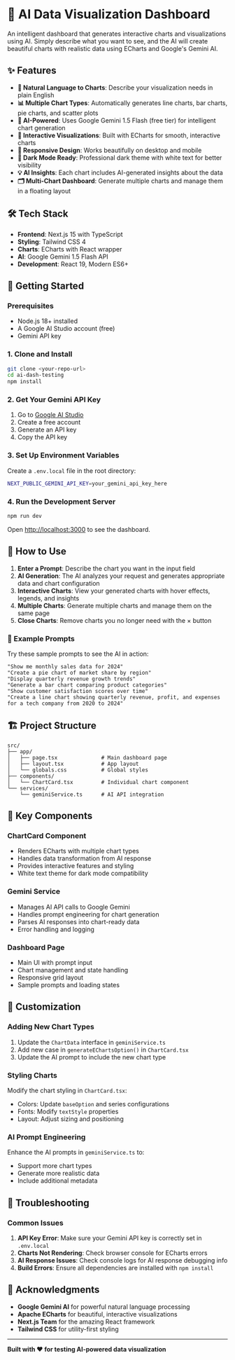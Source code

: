 # 🤖 AI Data Visualization Dashboard

An intelligent dashboard that generates interactive charts and visualizations using AI. Simply describe what you want to see, and the AI will create beautiful charts with realistic data using ECharts and Google's Gemini AI.

## ✨ Features

- **🎯 Natural Language to Charts**: Describe your visualization needs in plain English
- **📊 Multiple Chart Types**: Automatically generates line charts, bar charts, pie charts, and scatter plots
- **🤖 AI-Powered**: Uses Google Gemini 1.5 Flash (free tier) for intelligent chart generation
- **🎨 Interactive Visualizations**: Built with ECharts for smooth, interactive charts
- **📱 Responsive Design**: Works beautifully on desktop and mobile
- **🌙 Dark Mode Ready**: Professional dark theme with white text for better visibility
- **💡 AI Insights**: Each chart includes AI-generated insights about the data
- **🗂️ Multi-Chart Dashboard**: Generate multiple charts and manage them in a floating layout

## 🛠️ Tech Stack

- **Frontend**: Next.js 15 with TypeScript
- **Styling**: Tailwind CSS 4
- **Charts**: ECharts with React wrapper
- **AI**: Google Gemini 1.5 Flash API
- **Development**: React 19, Modern ES6+

## 🚀 Getting Started

### Prerequisites

- Node.js 18+ installed
- A Google AI Studio account (free)
- Gemini API key

### 1. Clone and Install

```bash
git clone <your-repo-url>
cd ai-dash-testing
npm install
```

### 2. Get Your Gemini API Key

1. Go to [Google AI Studio](https://aistudio.google.com/)
2. Create a free account
3. Generate an API key
4. Copy the API key

### 3. Set Up Environment Variables

Create a `.env.local` file in the root directory:

```bash
NEXT_PUBLIC_GEMINI_API_KEY=your_gemini_api_key_here
```

### 4. Run the Development Server

```bash
npm run dev
```

Open [http://localhost:3000](http://localhost:3000) to see the dashboard.

## 🎯 How to Use

1. **Enter a Prompt**: Describe the chart you want in the input field
2. **AI Generation**: The AI analyzes your request and generates appropriate data and chart configuration
3. **Interactive Charts**: View your generated charts with hover effects, legends, and insights
4. **Multiple Charts**: Generate multiple charts and manage them on the same page
5. **Close Charts**: Remove charts you no longer need with the × button

### 📝 Example Prompts

Try these sample prompts to see the AI in action:

```
"Show me monthly sales data for 2024"
"Create a pie chart of market share by region"
"Display quarterly revenue growth trends"
"Generate a bar chart comparing product categories"
"Show customer satisfaction scores over time"
"Create a line chart showing quarterly revenue, profit, and expenses for a tech company from 2020 to 2024"
```

## 🏗️ Project Structure

```
src/
├── app/
│   ├── page.tsx              # Main dashboard page
│   ├── layout.tsx            # App layout
│   └── globals.css           # Global styles
├── components/
│   └── ChartCard.tsx         # Individual chart component
└── services/
    └── geminiService.ts      # AI API integration
```

## 🎨 Key Components

### ChartCard Component
- Renders ECharts with multiple chart types
- Handles data transformation from AI response
- Provides interactive features and styling
- White text theme for dark mode compatibility

### Gemini Service
- Manages AI API calls to Google Gemini
- Handles prompt engineering for chart generation
- Parses AI responses into chart-ready data
- Error handling and logging

### Dashboard Page
- Main UI with prompt input
- Chart management and state handling
- Responsive grid layout
- Sample prompts and loading states

## 🔧 Customization

### Adding New Chart Types
1. Update the `ChartData` interface in `geminiService.ts`
2. Add new case in `generateEChartsOption()` in `ChartCard.tsx`
3. Update the AI prompt to include the new chart type

### Styling Charts
Modify the chart styling in `ChartCard.tsx`:
- Colors: Update `baseOption` and series configurations
- Fonts: Modify `textStyle` properties
- Layout: Adjust sizing and positioning

### AI Prompt Engineering
Enhance the AI prompts in `geminiService.ts` to:
- Support more chart types
- Generate more realistic data
- Include additional metadata

## 🐛 Troubleshooting

### Common Issues

1. **API Key Error**: Make sure your Gemini API key is correctly set in `.env.local`
2. **Charts Not Rendering**: Check browser console for ECharts errors
3. **AI Response Issues**: Check console logs for AI response debugging info
4. **Build Errors**: Ensure all dependencies are installed with `npm install`

## 🙏 Acknowledgments

- **Google Gemini AI** for powerful natural language processing
- **Apache ECharts** for beautiful, interactive visualizations
- **Next.js Team** for the amazing React framework
- **Tailwind CSS** for utility-first styling

---

**Built with ❤️ for testing AI-powered data visualization**
